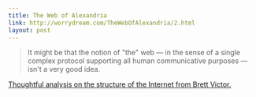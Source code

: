 ```yaml
---
title: The Web of Alexandria
link: http://worrydream.com/TheWebOfAlexandria/2.html
layout: post
---
```

> It might be that the notion of "the" web — in the sense of a single complex protocol supporting all human communicative purposes — isn't a very good idea.

[Thoughtful analysis on the structure of the Internet from Brett Victor.]({{page.link}})

